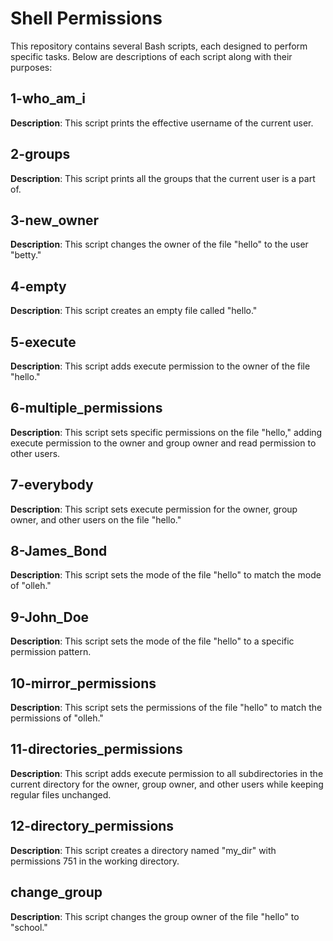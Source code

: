 # Shell Permissions

This repository contains several Bash scripts, each designed to perform specific tasks. Below are descriptions of each script along with their purposes:

## 1-who_am_i

**Description**: This script prints the effective username of the current user.

## 2-groups

**Description**: This script prints all the groups that the current user is a part of.

## 3-new_owner

**Description**: This script changes the owner of the file "hello" to the user "betty."

## 4-empty

**Description**: This script creates an empty file called "hello."

## 5-execute

**Description**: This script adds execute permission to the owner of the file "hello."

## 6-multiple_permissions

**Description**: This script sets specific permissions on the file "hello," adding execute permission to the owner and group owner and read permission to other users.

## 7-everybody

**Description**: This script sets execute permission for the owner, group owner, and other users on the file "hello."

## 8-James_Bond

**Description**: This script sets the mode of the file "hello" to match the mode of "olleh."

## 9-John_Doe

**Description**: This script sets the mode of the file "hello" to a specific permission pattern.

## 10-mirror_permissions

**Description**: This script sets the permissions of the file "hello" to match the permissions of "olleh."

## 11-directories_permissions

**Description**: This script adds execute permission to all subdirectories in the current directory for the owner, group owner, and other users while keeping regular files unchanged.

## 12-directory_permissions

**Description**: This script creates a directory named "my_dir" with permissions 751 in the working directory.

## change_group

**Description**: This script changes the group owner of the file "hello" to "school."



